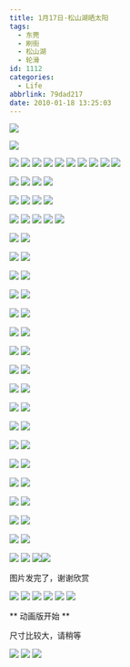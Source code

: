 ```yaml
---
title: 1月17日·松山湖晒太阳
tags:
  - 东莞
  - 刷街
  - 松山湖
  - 轮滑
id: 1112
categories:
  - Life
abbrlink: 79dad217
date: 2010-01-18 13:25:03
---
```

![](/images/2010/01/18_18_132503_12510.jpg) 
<!--more-->
![](/images/2010/01/18_18_132503_0_12511.jpg)

![](/images/2010/01/18_19_231240_13263.jpg)
![](/images/2010/01/18_19_231240_0_13264.jpg)
![](/images/2010/01/18_19_231240_1_13265.jpg)
![](/images/2010/01/18_19_231240_2_13266.jpg)
![](/images/2010/01/18_19_231240_3_13267.jpg)
![](/images/2010/01/18_19_231240_4_13268.jpg)
![](/images/2010/01/18_19_231240_5_13269.jpg)
![](/images/2010/01/18_19_231240_6_13270.jpg)
![](/images/2010/01/18_19_231240_7_13271.jpg)
![](/images/2010/01/18_19_231240_8_13272.jpg)

![](/images/2010/01/18_19_231905_13273.jpg)
![](/images/2010/01/18_19_231905_0_13274.jpg)
![](/images/2010/01/18_19_231905_1_13275.jpg)
![](/images/2010/01/18_19_231905_2_13276.jpg)

![](/images/2010/01/18_19_232324_13277.jpg)
![](/images/2010/01/18_19_232324_0_13278.jpg)
![](/images/2010/01/18_19_232324_1_13279.jpg)
![](/images/2010/01/18_19_232324_2_13280.jpg)

![](/images/2009/04/07_yct010_11129.gif)
![](/images/2010/01/18_19_232826_13281.jpg)
![](/images/2010/01/18_19_232826_0_13282.jpg)
![](/images/2010/01/18_19_232826_1_13283.jpg)
![](/images/2010/01/18_19_232826_2_13284.jpg)

![](/images/2010/01/18_20_092524_13285.jpg)
![](/images/2010/01/18_20_092524_0_13286.jpg)

![](/images/2010/01/18_20_092829_13287.jpg)
![](/images/2010/01/18_20_092829_0_13288.jpg)

![](/images/2010/01/18_20_093241_13289.jpg)
![](/images/2010/01/18_20_093241_0_13290.jpg)

![](/images/2010/01/18_20_093323_13291.jpg)
![](/images/2010/01/18_20_093323_0_13292.jpg)

![](/images/2010/01/18_20_093416_13293.jpg)
![](/images/2010/01/18_20_093416_0_13294.jpg)

![](/images/2010/01/18_20_131317_13295.jpg)
![](/images/2010/01/18_20_131317_0_13296.jpg)

![](/images/2010/01/18_20_131357_13297.jpg)
![](/images/2010/01/18_20_131357_0_13298.jpg)

![](/images/2010/01/18_20_131417_13299.jpg)
![](/images/2010/01/18_20_131417_0_13300.jpg)

![](/images/2010/01/18_20_131435_13301.jpg)
![](/images/2010/01/18_20_131435_0_13302.jpg)

![](/images/2010/01/18_20_131458_13303.jpg)
![](/images/2010/01/18_20_131458_0_13304.jpg)

![](/images/2010/01/18_20_131531_13305.jpg)
![](/images/2010/01/18_20_131531_0_13306.jpg)

![](/images/2010/01/18_20_131547_13307.jpg)
![](/images/2010/01/18_20_131547_0_13308.jpg)

![](/images/2010/01/18_20_131610_13309.jpg)
![](/images/2010/01/18_20_131610_0_13310.jpg)

![](/images/2010/01/18_20_131656_13311.jpg)
![](/images/2010/01/18_20_131656_0_13312.jpg)

![](/images/2010/01/18_20_131716_13313.jpg)
![](/images/2010/01/18_20_131716_0_13314.jpg)

![](/images/2010/01/18_20_131739_13315.jpg)
![](/images/2010/01/18_20_131739_0_13316.jpg)

![](/images/2010/01/18_20_131758_13317.jpg)
![](/images/2010/01/18_20_131758_0_13318.jpg)

![](/images/2010/01/18_20_131824_13319.jpg)
![](/images/2010/01/18_20_131824_0_13320.jpg)
![](/images/2010/01/18_20_131824_1_13321.jpg)![](/images/2010/01/18_20_131824_2_13322.jpg)

图片发完了，谢谢欣赏

![](/images/2010/01/18_20_132013_13323.jpg)
![](/images/2010/01/18_20_132013_0_13324.jpg)
![](/images/2010/01/18_20_132013_1_13325.jpg)
![](/images/2010/01/18_20_132013_2_13326.jpg)
![](/images/2010/01/18_20_132013_3_13327.jpg)
![](/images/2010/01/18_20_132013_4_13328.jpg)

** 动画版开始 **

尺寸比较大，请稍等 

![](/images/2010/01/18_20_132150_13329.gif)
![](/images/2010/01/18_20_132351_13330.gif)
![](/images/2010/01/18_20_132351_0_13331.gif)